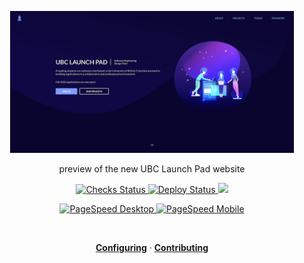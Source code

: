<p align="center">
  <img src="./.static/homepage.png" width="90%" alt="homepage"/>
</p>

<p align="center">
  preview of the new UBC Launch Pad website
</p>

<p align="center">
  <a href="https://github.com/ubclaunchpad/new/actions?workflow=Checks">
    <img src="https://github.com/ubclaunchpad/new/workflows/Checks/badge.svg"
      alt="Checks Status" />
  </a>
  <a href="https://github.com/ubclaunchpad/new/actions?workflow=Deploy">
    <img src="https://github.com/ubclaunchpad/new/workflows/Deploy/badge.svg"
      alt="Deploy Status" />
  </a>
  <a href="https://ubclaunchpad.github.io/new">
    <img src="https://img.shields.io/website/https/ubclaunchpad.github.io/new.svg" />
  </a>
</p>

<!-- pagespeed bages from https://github.com/alexzaworski/PageSpeed-Badges -->
<p align="center">
  <a href="https://developers.google.com/speed/pagespeed/insights/?url=ubclaunchpad.github.io%2Fnew&tab=desktop">
    <img src="https://api.speedbadge.io/v1?url=ubclaunchpad.github.io/new&strat=desktop&showStratLabel=true"
      alt="PageSpeed Desktop" />
  </a>
  <a href="https://developers.google.com/speed/pagespeed/insights/?url=ubclaunchpad.github.io%2Fnew&tab=desktop">
    <img src="https://api.speedbadge.io/v1?url=ubclaunchpad.github.io/new&strat=mobile&showStratLabel=true"
      alt="PageSpeed Mobile" />
  </a>
</p>

<br>

<p align="center">
  <a href="https://ubclaunchpad.github.io/new/config"><strong>Configuring</strong></a> · 
  <a href="./CONTRIBUTING.md"><strong>Contributing</strong></a>
</p>

<br>
